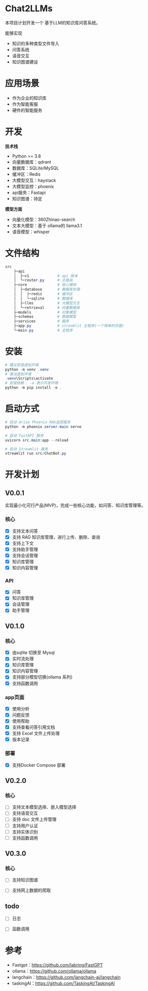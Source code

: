 # Chat2LLMs
本项目计划开发一个 基于LLM的知识库问答系统。

能够实现
- 知识的多种类型文件导入
- 问答系统
- 语音交互
- 知识图谱建设

# 应用场景
- 作为企业的知识库
- 作为智能客服
- 硬件的智能服务

# 开发
**技术栈**
- Python >= 3.8
- 向量数据库：qdrant
- 数据库：SQLite/MySQL
- 缓冲区：Redis
- 大模型交互：haystack
- 大模型监控：phoenix
- api服务：Fastapi
- 知识图谱：待定

**模型方面**
- 向量化模型：360Zhinao-search
- 文本大模型：基于 ollama的 llama3.1
- 语音模型：whisper
  
# 文件结构
```powershell
src
    ├─api
    │  ├─v1             # api 版本
    │  └─router.py      # 主路由
    ├─core              # 核心模块
    │  ├─database       # 数据库处理
    │  │  ├─redis       # 缓冲区
    │  │  └─sqlite      # 数据库
    │  ├─llms           # 大模型交互
    │  └─retrieval      # 向量数据库
    ├─models            # 对象模型
    ├─schemas           # 数据模型
    ├─services          # 服务   
    ├─app.py            # streamlit 主程序(一个简单的页面)
    └─main.py           # 主程序

```
# 安装
```powershell
# 建议安装虚拟环境
python -m venv .venv
# 激活虚拟环境
.venv\Scripts\activate
# 安装依赖： -e 表示开发环境
python -m pip install -e .
```

# 启动方式
```powershell
# 启动 Arize Phoenix RAG监控服务
python -m phoenix.server.main serve

# 启动 FastAPI 服务
uvicorn src.main:app --reload

# 启动 Streamlit 服务
streamlit run src/ChatBot.py
```


# 开发计划
## V0.0.1
实现最小化可行产品(MVP)，完成一些核心功能，如问答、知识库管理等。
### 核心
- [x] 支持文本问答
- [x] 支持 RAG 知识库管理，进行上传、删除、查询
- [x] 支持上下文
- [x] 支持助手管理
- [x] 支持会话管理
- [x] 知识库管理
- [x] 知识内容管理
### API
- [x] 问答
- [x] 知识库管理
- [x] 会话管理
- [x] 助手管理

## V0.1.0
### 核心
- [x] 由sqlite 切换至 Mysql
- [x] 实时流处理
- [x] 知识库管理
- [x] 知识内容管理
- [x] 支持部分模型切换(ollama 系列)
- [x] 支持函数调用
### app页面
- [x] 使用分析
- [x] 问题反馈
- [x] 使用帮助
- [x] 支持查看问答引用文档
- [x] 支持 Excel 文件上传处理
- [x] 版本记录
### 部署
- [x] 支持Docker Compose 部署


## V0.2.0
### 核心
- [ ] 支持文本模型选择、嵌入模型选择
- [ ] 支持语音交互
- [ ] 支持 doc 文件上传管理
- [ ] 支持用户认证
- [ ] 支持实体识别
- [ ] 支持函数调用

## V0.3.0
### 核心
- [ ] 支持知识图谱
- [ ] 支持网上数据的爬取


## todo
- [ ] 日志
- [ ] 函数调用
  

# 参考
- Fastgpt：https://github.com/labring/FastGPT
- ollama：https://github.com/ollama/ollama
- langchain：https://github.com/langchain-ai/langchain
- taskingAI：https://github.com/TaskingAI/TaskingAI